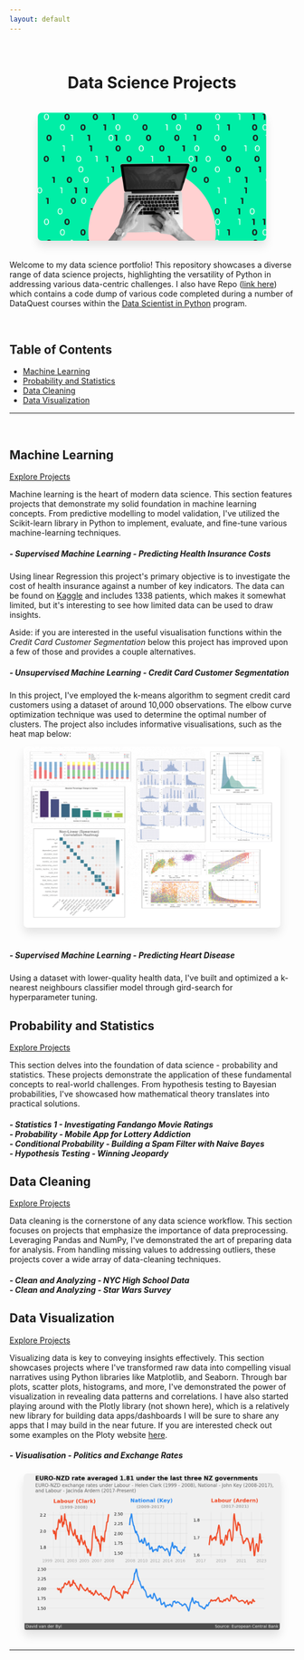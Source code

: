 ```yaml
---
layout: default
---
```

<br>

<h1 style="text-align: center;">Data Science Projects</h1>

<br>

<div align="center">
  <img src="images/Data-Science.gif?raw=true" alt="Data Science Projects" style="max-width: 80%; box-shadow: 0px 10px 16px rgba(0, 0, 0, 0.1); border-radius: 7px;">
</div>

<br>

Welcome to my data science portfolio! This repository showcases a diverse range of data science projects, highlighting the versatility of Python in addressing various data-centric challenges. I also have Repo ([link here](https://github.com/David-vanderByl/Data_Quest_code.git)) which contains a code dump of various code completed during a number of DataQuest courses within the [Data Scientist in Python](https://www.dataquest.io/path/data-scientist/) program.


<br>

## Table of Contents

- [Machine Learning](#machine-learning)
- [Probability and Statistics](#probability-and-statistics)
- [Data Cleaning](#data-cleaning)
- [Data Visualization](#data-visualization)

---
<br>

## Machine Learning

[Explore Projects](https://github.com/David-vanderByl/Data-Science-Projects/tree/main/Machine%20Learning)

Machine learning is the heart of modern data science. This section features projects that demonstrate my solid foundation in machine learning concepts. From predictive modelling to model validation, I've utilized the Scikit-learn library in Python to implement, evaluate, and fine-tune various machine-learning techniques.

<h5> 
- Supervised Machine Learning - Predicting Health Insurance Costs
</h5>

Using linear Regression this project's primary objective is to investigate the cost of health insurance against a number of key indicators. The data can be found on [Kaggle](https://www.kaggle.com/datasets/mirichoi0218/insurance?resource=downloa) and includes 1338 patients, which makes it somewhat limited, but it's interesting to see how limited data can be used to draw insights. 

Aside: if you are interested in the useful visualisation functions within the *Credit Card Customer Segmentation* below this project has improved upon a few of those and provides a couple alternatives.

<h5> 
- Unsupervised Machine Learning - Credit Card Customer Segmentation
</h5>

In this project, I've employed the k-means algorithm to segment credit card customers using a dataset of around 10,000 observations. The elbow curve optimization technique was used to determine the optimal number of clusters. The project also includes informative visualisations, such as the heat map below:

<div align="center">
  <img src="images/plot_collage_1.png?raw=true" alt="Credit Card Customer Segmentation" style="max-width: 90%; box-shadow: 0px 10px 16px rgba(0, 0, 0, 0.1); border-radius: 7px;">
</div>

<br>

<h5> 
- Supervised Machine Learning - Predicting Heart Disease
</h5>

Using a dataset with lower-quality health data, I've built and optimized a k-nearest neighbours classifier model through gird-search for hyperparameter tuning.



## Probability and Statistics

[Explore Projects](https://github.com/David-vanderByl/Data-Science-Projects/tree/main/Probability%20and%20Statistics)

This section delves into the foundation of data science - probability and statistics. These projects demonstrate the application of these fundamental concepts to real-world challenges. From hypothesis testing to Bayesian probabilities, I've showcased how mathematical theory translates into practical solutions.

<h5>
- Statistics 1 - Investigating Fandango Movie Ratings<br>
- Probability - Mobile App for Lottery Addiction<br>
- Conditional Probability - Building a Spam Filter with Naive Bayes<br>
- Hypothesis Testing - Winning Jeopardy<br>
</h5>


## Data Cleaning

[Explore Projects](https://github.com/David-vanderByl/Data-Science-Projects/tree/main/Data%20Cleaning)

Data cleaning is the cornerstone of any data science workflow. This section focuses on projects that emphasize the importance of data preprocessing. Leveraging Pandas and NumPy, I've demonstrated the art of preparing data for analysis. From handling missing values to addressing outliers, these projects cover a wide array of data-cleaning techniques.

<h5>
- Clean and Analyzing - NYC High School Data<br>
- Clean and Analyzing - Star Wars Survey<br>
</h5>

## Data Visualization

[Explore Projects](https://github.com/David-vanderByl/Data-Science-Projects/tree/main/Data%20Visualization)

Visualizing data is key to conveying insights effectively. This section showcases projects where I've transformed raw data into compelling visual narratives using Python libraries like Matplotlib, and Seaborn. Through bar plots, scatter plots, histograms, and more, I've demonstrated the power of visualization in revealing data patterns and correlations. I have also started playing around with the Plotly library (not shown here), which is a relatively new library for building data apps/dashboards I will be sure to share any apps that I may build in the near future. If you are interested check out some examples on the Ploty website [here](https://plotly.com/examples/).

<h5>
- Visualisation - Politics and Exchange Rates
</h5>


<div align="center">
  <img src="images/data_vis_1.png?raw=true" alt="Data Visualization" style="max-width: 90%; box-shadow: 0px 10px 16px rgba(0, 0, 0, 0.1); border-radius: 7px;">
</div>
<br>

---

